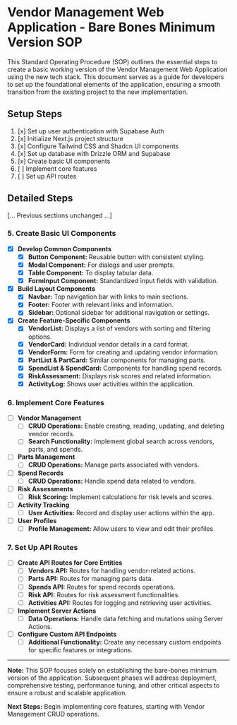 # Vendor Management Web Application - Bare Bones Minimum Version SOP

This Standard Operating Procedure (SOP) outlines the essential steps to create a basic working version of the Vendor Management Web Application using the new tech stack. This document serves as a guide for developers to set up the foundational elements of the application, ensuring a smooth transition from the existing project to the new implementation.

## Setup Steps

1. [x] Set up user authentication with Supabase Auth
2. [x] Initialize Next.js project structure
3. [x] Configure Tailwind CSS and Shadcn UI components
4. [x] Set up database with Drizzle ORM and Supabase
5. [x] Create basic UI components
6. [ ] Implement core features
7. [ ] Set up API routes

## Detailed Steps

[... Previous sections unchanged ...]

### 5. Create Basic UI Components

- [x] **Develop Common Components**
  - [x] **Button Component:** Reusable button with consistent styling.
  - [x] **Modal Component:** For dialogs and user prompts.
  - [x] **Table Component:** To display tabular data.
  - [x] **FormInput Component:** Standardized input fields with validation.
  
- [x] **Build Layout Components**
  - [x] **Navbar:** Top navigation bar with links to main sections.
  - [x] **Footer:** Footer with relevant links and information.
  - [x] **Sidebar:** Optional sidebar for additional navigation or settings.
  
- [x] **Create Feature-Specific Components**
  - [x] **VendorList:** Displays a list of vendors with sorting and filtering options.
  - [x] **VendorCard:** Individual vendor details in a card format.
  - [x] **VendorForm:** Form for creating and updating vendor information.
  - [x] **PartList & PartCard:** Similar components for managing parts.
  - [x] **SpendList & SpendCard:** Components for handling spend records.
  - [x] **RiskAssessment:** Displays risk scores and related information.
  - [x] **ActivityLog:** Shows user activities within the application.

### 6. Implement Core Features

- [ ] **Vendor Management**
  - [ ] **CRUD Operations:** Enable creating, reading, updating, and deleting vendor records.
  - [ ] **Search Functionality:** Implement global search across vendors, parts, and spends.
  
- [ ] **Parts Management**
  - [ ] **CRUD Operations:** Manage parts associated with vendors.
  
- [ ] **Spend Records**
  - [ ] **CRUD Operations:** Handle spend data related to vendors.
  
- [ ] **Risk Assessments**
  - [ ] **Risk Scoring:** Implement calculations for risk levels and scores.
  
- [ ] **Activity Tracking**
  - [ ] **User Activities:** Record and display user actions within the app.
  
- [ ] **User Profiles**
  - [ ] **Profile Management:** Allow users to view and edit their profiles.

### 7. Set Up API Routes

- [ ] **Create API Routes for Core Entities**
  - [ ] **Vendors API:** Routes for handling vendor-related actions.
  - [ ] **Parts API:** Routes for managing parts data.
  - [ ] **Spends API:** Routes for spend records operations.
  - [ ] **Risk API:** Routes for risk assessment functionalities.
  - [ ] **Activities API:** Routes for logging and retrieving user activities.
  
- [ ] **Implement Server Actions**
  - [ ] **Data Operations:** Handle data fetching and mutations using Server Actions.
  
- [ ] **Configure Custom API Endpoints**
  - [ ] **Additional Functionality:** Create any necessary custom endpoints for specific features or integrations.

---

**Note:** This SOP focuses solely on establishing the bare-bones minimum version of the application. Subsequent phases will address deployment, comprehensive testing, performance tuning, and other critical aspects to ensure a robust and scalable application.

**Next Steps:** Begin implementing core features, starting with Vendor Management CRUD operations.